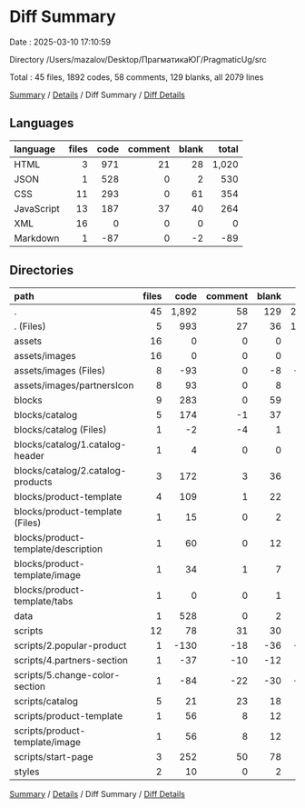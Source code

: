 # Diff Summary

Date : 2025-03-10 17:10:59

Directory /Users/mazalov/Desktop/ПрагматикаЮГ/PragmaticUg/src

Total : 45 files,  1892 codes, 58 comments, 129 blanks, all 2079 lines

[Summary](results.md) / [Details](details.md) / Diff Summary / [Diff Details](diff-details.md)

## Languages
| language | files | code | comment | blank | total |
| :--- | ---: | ---: | ---: | ---: | ---: |
| HTML | 3 | 971 | 21 | 28 | 1,020 |
| JSON | 1 | 528 | 0 | 2 | 530 |
| CSS | 11 | 293 | 0 | 61 | 354 |
| JavaScript | 13 | 187 | 37 | 40 | 264 |
| XML | 16 | 0 | 0 | 0 | 0 |
| Markdown | 1 | -87 | 0 | -2 | -89 |

## Directories
| path | files | code | comment | blank | total |
| :--- | ---: | ---: | ---: | ---: | ---: |
| . | 45 | 1,892 | 58 | 129 | 2,079 |
| . (Files) | 5 | 993 | 27 | 36 | 1,056 |
| assets | 16 | 0 | 0 | 0 | 0 |
| assets/images | 16 | 0 | 0 | 0 | 0 |
| assets/images (Files) | 8 | -93 | 0 | -8 | -101 |
| assets/images/partnersIcon | 8 | 93 | 0 | 8 | 101 |
| blocks | 9 | 283 | 0 | 59 | 342 |
| blocks/catalog | 5 | 174 | -1 | 37 | 210 |
| blocks/catalog (Files) | 1 | -2 | -4 | 1 | -5 |
| blocks/catalog/1.catalog-header | 1 | 4 | 0 | 0 | 4 |
| blocks/catalog/2.catalog-products | 3 | 172 | 3 | 36 | 211 |
| blocks/product-template | 4 | 109 | 1 | 22 | 132 |
| blocks/product-template (Files) | 1 | 15 | 0 | 2 | 17 |
| blocks/product-template/description | 1 | 60 | 0 | 12 | 72 |
| blocks/product-template/image | 1 | 34 | 1 | 7 | 42 |
| blocks/product-template/tabs | 1 | 0 | 0 | 1 | 1 |
| data | 1 | 528 | 0 | 2 | 530 |
| scripts | 12 | 78 | 31 | 30 | 139 |
| scripts/2.popular-product | 1 | -130 | -18 | -36 | -184 |
| scripts/4.partners-section | 1 | -37 | -10 | -12 | -59 |
| scripts/5.change-color-section | 1 | -84 | -22 | -30 | -136 |
| scripts/catalog | 5 | 21 | 23 | 18 | 62 |
| scripts/product-template | 1 | 56 | 8 | 12 | 76 |
| scripts/product-template/image | 1 | 56 | 8 | 12 | 76 |
| scripts/start-page | 3 | 252 | 50 | 78 | 380 |
| styles | 2 | 10 | 0 | 2 | 12 |

[Summary](results.md) / [Details](details.md) / Diff Summary / [Diff Details](diff-details.md)